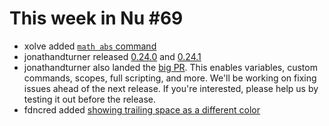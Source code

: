 # This week in Nu #69

- xolve added [`math abs` command](https://github.com/nushell/nushell/pull/2789)
- jonathandturner released [0.24.0](https://github.com/nushell/nushell/pull/2791) and [0.24.1](https://github.com/nushell/nushell/pull/2792)
- jonathandturner also landed the [big PR](https://github.com/nushell/nushell/pull/2795). This enables variables, custom commands, scopes, full scripting, and more. We'll be working on fixing issues ahead of the next release. If you're interested, please help us by testing it out before the release.
- fdncred added [showing trailing space as a different color](https://github.com/nushell/nushell/pull/2794)
